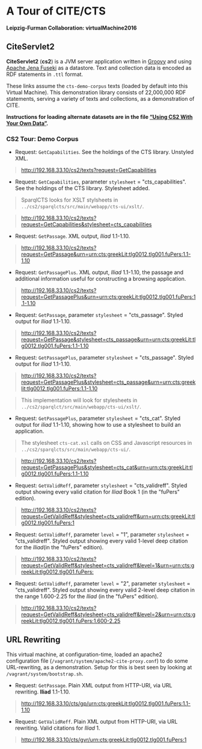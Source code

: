 #  A Tour of CITE/CTS

**Leipzig-Furman Collaboration: virtualMachine2016**

## CiteServlet2

**CiteServlet2** (**cs2**) is a JVM server application written in [Groovy](http://groovy-lang.org) and using [Apache Jena Fuseki](https://jena.apache.org/documentation/serving_data/) as a datastore. Text and collection data is encoded as RDF statements in `.ttl` format.

These links assume the `cts-demo-corpus` texts (loaded by default into this Virtual Machine). This demonstration library consists of 22,000,000 RDF statements, serving a variety of texts and collections, as a demonstration of CITE.

**Instructions for loading alternate datasets are in the file [“Using CS2 With Your Own Data”](/dev/null).**

### CS2 Tour: Demo Corpus

- Request: `GetCapabilities`. See the holdings of the CTS library. Unstyled XML.

> <http://192.168.33.10/cs2/texts?request=GetCapabilities>

- Request: `GetCapabilities`, parameter `stylesheet` = "cts_capabilities". See the holdings of the CTS library. Stylesheet added.

> SparqlCTS looks for XSLT stylsheets in `../cs2/sparqlcts/src/main/webapp/cts-ui/xslt/`.

> <http://192.168.33.10/cs2/texts?request=GetCapabilities&stylesheet=cts_capabilities>

- Request: `GetPassage`. XML output, *Iliad* 1.1-1.10.

> <http://192.168.33.10/cs2/texts?request=GetPassage&urn=urn:cts:greekLit:tlg0012.tlg001.fuPers:1.1-1.10>

- Request: `GetPassagePlus`. XML output, *Iliad* 1.1-1.10, the passage and additional information useful for constructing a browsing application.

> <http://192.168.33.10/cs2/texts?request=GetPassagePlus&urn=urn:cts:greekLit:tlg0012.tlg001.fuPers:1.1-1.10>

- Request: `GetPassage`, parameter `stylesheet` = "cts_passage". Styled output for *Iliad* 1.1-1.10.

> <http://192.168.33.10/cs2/texts?request=GetPassage&stylesheet=cts_passage&urn=urn:cts:greekLit:tlg0012.tlg001.fuPers:1.1-1.10>

- Request: `GetPassagePlus`, parameter `stylesheet` = "cts_passage". Styled output for *Iliad* 1.1-1.10.

> <http://192.168.33.10/cs2/texts?request=GetPassagePlus&stylesheet=cts_passage&urn=urn:cts:greeklit:tlg0012.tlg001.fuPers:1.1-1.10>

> This implementation will look for stylesheets in `../cs2/sparqlct/src/main/webapp/cts-ui/xslt/`.

- Request: `GetPassagePlus`, parameter `stylesheet` = "cts_cat". Styled output for *iliad* 1.1-1.10, showing how to use a stylesheet to build an application.

> The stylesheet `cts-cat.xsl` calls on CSS and Javascript resources in `../cs2/sparqlcts/src/main/webapp/cts-ui/`.

> <http://192.168.33.10/cs2/texts?request=GetPassagePlus&stylesheet=cts_cat&urn=urn:cts:greekLit:tlg0012.tlg001.fuPers:1.1-1.10>


- Request: `GetValidReff`, parameter `stylesheet` = "cts_validreff". Styled output showing every valid citation for *Iliad* Book 1 (in the "fuPers" edition).

> <http://192.168.33.10/cs2/texts?request=GetValidReff&stylesheet=cts_validreff&urn=urn:cts:greekLit:tlg0012.tlg001.fuPers:1>

- Request: `GetValidReff`, parameter `level` = "1", parameter `stylesheet` = "cts_validreff". Styled output showing every valid 1-level deep citation for the *Iliad*(in the "fuPers" edition).

> <http://192.168.33.10/cs2/texts?request=GetValidReff&stylesheet=cts_validreff&level=1&urn=urn:cts:greekLit:tlg0012.tlg001.fuPers:>

- Request: `GetValidReff`, parameter `level` = "2", parameter `stylesheet` = "cts_validreff". Styled output showing every valid 2-level deep citation in the range 1.600-2.25 for the *Iliad* (in the "fuPers" edition).

> <http://192.168.33.10/cs2/texts?request=GetValidReff&stylesheet=cts_validreff&level=2&urn=urn:cts:greekLit:tlg0012.tlg001.fuPers:1.600-2.25>

## URL Rewriting

This virtual machine, at configuration-time, loaded an apache2 configuration file (`/vagrant/system/apache2-cite-proxy.conf`) to do some URL-rewriting, as a demonstration. Setup for this is best seen by looking at `/vagrant/system/bootstrap.sh`.

- Request: `GetPassage`. Plain XML output from HTTP-URI, via URL rewriting. **Iliad** 1.1-1.10.

> <http://192.168.33.10/cts/gp/urn:cts:greekLit:tlg0012.tlg001.fuPers:1.1-1.10>

- Request: `GetValidReff`. Plain XML output from HTTP-URI, via URL rewriting. Valid citations for *Iliad* 1.

> <http://192.168.33.10/cts/gvr/urn:cts:greekLit:tlg0012.tlg001.fuPers:1>
